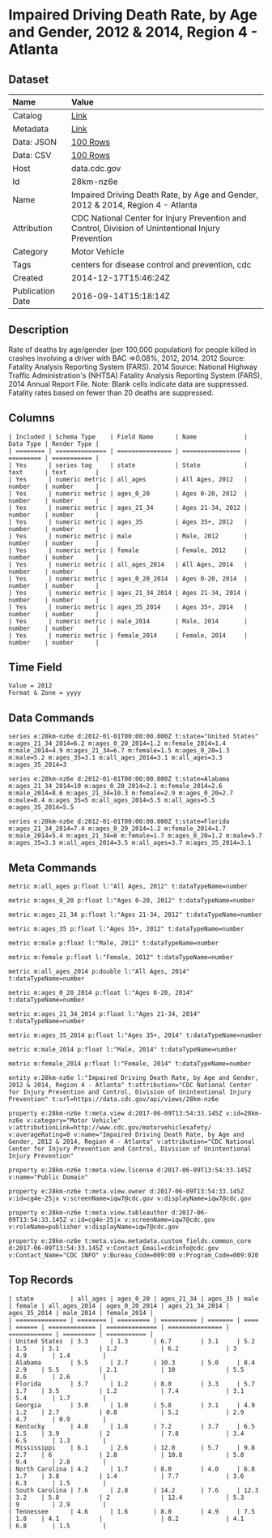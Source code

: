 # Impaired Driving Death Rate, by Age and Gender, 2012 & 2014, Region 4 - Atlanta

## Dataset

| Name | Value |
| :--- | :---- |
| Catalog | [Link](https://catalog.data.gov/dataset/impaired-driving-death-rate-by-age-and-gender-2012-region-4-atlanta) |
| Metadata | [Link](https://data.cdc.gov/api/views/28km-nz6e) |
| Data: JSON | [100 Rows](https://data.cdc.gov/api/views/28km-nz6e/rows.json?max_rows=100) |
| Data: CSV | [100 Rows](https://data.cdc.gov/api/views/28km-nz6e/rows.csv?max_rows=100) |
| Host | data.cdc.gov |
| Id | 28km-nz6e |
| Name | Impaired Driving Death Rate, by Age and Gender, 2012 & 2014, Region 4 - Atlanta |
| Attribution | CDC National Center for Injury Prevention and Control, Division of Unintentional Injury Prevention |
| Category | Motor Vehicle |
| Tags | centers for disease control and prevention, cdc |
| Created | 2014-12-17T15:46:24Z |
| Publication Date | 2016-09-14T15:18:14Z |

## Description

Rate of deaths by age/gender (per 100,000 population) for people killed in crashes involving a driver with BAC =>0.08%, 2012, 2014. 2012 Source: Fatality Analysis Reporting System (FARS). 2014 Source: National Highway Traffic Administration's (NHTSA) Fatality Analysis Reporting System (FARS), 2014 Annual Report File. Note: Blank cells indicate data are suppressed. Fatality rates based on fewer than 20 deaths are suppressed.

## Columns

```ls
| Included | Schema Type    | Field Name      | Name             | Data Type | Render Type |
| ======== | ============== | =============== | ================ | ========= | =========== |
| Yes      | series tag     | state           | State            | text      | text        |
| Yes      | numeric metric | all_ages        | All Ages, 2012   | number    | number      |
| Yes      | numeric metric | ages_0_20       | Ages 0-20, 2012  | number    | number      |
| Yes      | numeric metric | ages_21_34      | Ages 21-34, 2012 | number    | number      |
| Yes      | numeric metric | ages_35         | Ages 35+, 2012   | number    | number      |
| Yes      | numeric metric | male            | Male, 2012       | number    | number      |
| Yes      | numeric metric | female          | Female, 2012     | number    | number      |
| Yes      | numeric metric | all_ages_2014   | All Ages, 2014   | number    | number      |
| Yes      | numeric metric | ages_0_20_2014  | Ages 0-20, 2014  | number    | number      |
| Yes      | numeric metric | ages_21_34_2014 | Ages 21-34, 2014 | number    | number      |
| Yes      | numeric metric | ages_35_2014    | Ages 35+, 2014   | number    | number      |
| Yes      | numeric metric | male_2014       | Male, 2014       | number    | number      |
| Yes      | numeric metric | female_2014     | Female, 2014     | number    | number      |
```

## Time Field

```ls
Value = 2012
Format & Zone = yyyy
```

## Data Commands

```ls
series e:28km-nz6e d:2012-01-01T00:00:00.000Z t:state="United States" m:ages_21_34_2014=6.2 m:ages_0_20_2014=1.2 m:female_2014=1.4 m:male_2014=4.9 m:ages_21_34=6.7 m:female=1.5 m:ages_0_20=1.3 m:male=5.2 m:ages_35=3.1 m:all_ages_2014=3.1 m:all_ages=3.3 m:ages_35_2014=3

series e:28km-nz6e d:2012-01-01T00:00:00.000Z t:state=Alabama m:ages_21_34_2014=10 m:ages_0_20_2014=2.1 m:female_2014=2.6 m:male_2014=8.6 m:ages_21_34=10.3 m:female=2.9 m:ages_0_20=2.7 m:male=8.4 m:ages_35=5 m:all_ages_2014=5.5 m:all_ages=5.5 m:ages_35_2014=5.5

series e:28km-nz6e d:2012-01-01T00:00:00.000Z t:state=Florida m:ages_21_34_2014=7.4 m:ages_0_20_2014=1.2 m:female_2014=1.7 m:male_2014=5.4 m:ages_21_34=8 m:female=1.7 m:ages_0_20=1.2 m:male=5.7 m:ages_35=3.3 m:all_ages_2014=3.5 m:all_ages=3.7 m:ages_35_2014=3.1
```

## Meta Commands

```ls
metric m:all_ages p:float l:"All Ages, 2012" t:dataTypeName=number

metric m:ages_0_20 p:float l:"Ages 0-20, 2012" t:dataTypeName=number

metric m:ages_21_34 p:float l:"Ages 21-34, 2012" t:dataTypeName=number

metric m:ages_35 p:float l:"Ages 35+, 2012" t:dataTypeName=number

metric m:male p:float l:"Male, 2012" t:dataTypeName=number

metric m:female p:float l:"Female, 2012" t:dataTypeName=number

metric m:all_ages_2014 p:double l:"All Ages, 2014" t:dataTypeName=number

metric m:ages_0_20_2014 p:float l:"Ages 0-20, 2014" t:dataTypeName=number

metric m:ages_21_34_2014 p:float l:"Ages 21-34, 2014" t:dataTypeName=number

metric m:ages_35_2014 p:float l:"Ages 35+, 2014" t:dataTypeName=number

metric m:male_2014 p:float l:"Male, 2014" t:dataTypeName=number

metric m:female_2014 p:float l:"Female, 2014" t:dataTypeName=number

entity e:28km-nz6e l:"Impaired Driving Death Rate, by Age and Gender, 2012 & 2014, Region 4 - Atlanta" t:attribution="CDC National Center for Injury Prevention and Control, Division of Unintentional Injury Prevention" t:url=https://data.cdc.gov/api/views/28km-nz6e

property e:28km-nz6e t:meta.view d:2017-06-09T13:54:33.145Z v:id=28km-nz6e v:category="Motor Vehicle" v:attributionLink=http://www.cdc.gov/motorvehiclesafety/ v:averageRating=0 v:name="Impaired Driving Death Rate, by Age and Gender, 2012 & 2014, Region 4 - Atlanta" v:attribution="CDC National Center for Injury Prevention and Control, Division of Unintentional Injury Prevention"

property e:28km-nz6e t:meta.view.license d:2017-06-09T13:54:33.145Z v:name="Public Domain"

property e:28km-nz6e t:meta.view.owner d:2017-06-09T13:54:33.145Z v:id=cg4e-25jx v:screenName=iqw7@cdc.gov v:displayName=iqw7@cdc.gov

property e:28km-nz6e t:meta.view.tableauthor d:2017-06-09T13:54:33.145Z v:id=cg4e-25jx v:screenName=iqw7@cdc.gov v:roleName=publisher v:displayName=iqw7@cdc.gov

property e:28km-nz6e t:meta.view.metadata.custom_fields.common_core d:2017-06-09T13:54:33.145Z v:Contact_Email=cdcinfo@cdc.gov v:Contact_Name="CDC INFO" v:Bureau_Code=009:00 v:Program_Code=009:020
```

## Top Records

```ls
| state          | all_ages | ages_0_20 | ages_21_34 | ages_35 | male | female | all_ages_2014 | ages_0_20_2014 | ages_21_34_2014 | ages_35_2014 | male_2014 | female_2014 | 
| ============== | ======== | ========= | ========== | ======= | ==== | ====== | ============= | ============== | =============== | ============ | ========= | =========== | 
| United States  | 3.3      | 1.3       | 6.7        | 3.1     | 5.2  | 1.5    | 3.1           | 1.2            | 6.2             | 3            | 4.9       | 1.4         | 
| Alabama        | 5.5      | 2.7       | 10.3       | 5.0     | 8.4  | 2.9    | 5.5           | 2.1            | 10              | 5.5          | 8.6       | 2.6         | 
| Florida        | 3.7      | 1.2       | 8.0        | 3.3     | 5.7  | 1.7    | 3.5           | 1.2            | 7.4             | 3.1          | 5.4       | 1.7         | 
| Georgia        | 3.0      | 1.0       | 5.8        | 3.1     | 4.9  | 1.2    | 2.7           | 0.8            | 5.2             | 2.9          | 4.7       | 0.9         | 
| Kentucky       | 4.0      | 1.8       | 7.2        | 3.7     | 6.5  | 1.5    | 3.9           | 2              | 7.8             | 3.4          | 6.5       | 1.3         | 
| Mississippi    | 6.1      | 2.6       | 12.0       | 5.7     | 9.8  | 2.7    | 6             | 2.8            | 10.8            | 5.8          | 9.4       | 2.8         | 
| North Carolina | 4.2      | 1.7       | 8.0        | 4.0     | 6.8  | 1.7    | 3.8           | 1.4            | 7.7             | 3.6          | 6.3       | 1.5         | 
| South Carolina | 7.6      | 2.8       | 14.2       | 7.6     | 12.3 | 3.2    | 5.8           | 2              | 12.4            | 5.3          | 9         | 2.9         | 
| Tennessee      | 4.6      | 1.6       | 8.0        | 4.9     | 7.5  | 1.8    | 4.1           |                | 8.2             | 4.1          | 6.8       | 1.5         | 
```